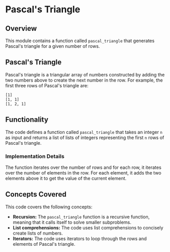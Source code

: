 # Pascal's Triangle

## Overview

This module contains a function called `pascal_triangle` that generates Pascal's triangle for a given number of rows.

## Pascal's Triangle

Pascal's triangle is a triangular array of numbers constructed by adding the two numbers above to create the next number in the row. For example, the first three rows of Pascal's triangle are:
```
[1]
[1, 1]
[1, 2, 1]

```


## Functionality

The code defines a function called `pascal_triangle` that takes an integer `n` as input and returns a list of lists of integers representing the first `n` rows of Pascal's triangle.

### Implementation Details

The function iterates over the number of rows and for each row, it iterates over the number of elements in the row. For each element, it adds the two elements above it to get the value of the current element.

## Concepts Covered

This code covers the following concepts:

- **Recursion:** The `pascal_triangle` function is a recursive function, meaning that it calls itself to solve smaller subproblems.
- **List comprehensions:** The code uses list comprehensions to concisely create lists of numbers.
- **Iterators:** The code uses iterators to loop through the rows and elements of Pascal's triangle.

